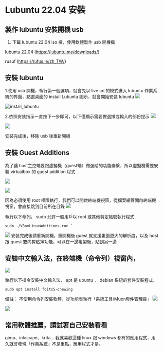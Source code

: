 # Lubuntu 22.04 安裝 

## 製作 lubuntu 安裝開機 usb
1. 下載 lubuntu 22.04 iso 檔，使用軟體製作 usb 開機檔

lubuntu 22.04 (https://lubuntu.me/downloads/)

rusuf (https://rufus.ie/zh_TW/)

## 安裝 lubuntu
1.使用 usb 開機，執行第一個選項，就會先以 live cd 的模式進入 lubuntu 作業系統的界面，點選桌面的 install Lubuntu 圖示，就會開始安裝 lubuntu 
![](2023-12-14-12-27-03.png)

![install_lubuntu](2023-12-12-08-49-03.png)

2.依照安裝指示一直按下一步即可，以下僅顯示需要做選擇或輸入的部份提示
![](2023-12-12-08-49-52.png)

![](2023-12-12-08-50-07.png)

安裝完成後，移除 usb 後重新開機

## 安裝 Guest Additions
為了讓 host主控端要跟虛擬機（guest端）做進階的功能聯繫，所以虛擬機需要安裝 virtualbox 的 guest addition 程式
   
![](2023-12-14-14-10-57.png)

![](2023-12-15-13-47-41.png)

因為必須使用 root 權限執行，我們可以開啟終端機視窗，從檔案總管開啟終端機視窗，會直接跳到目前所在目錄
![](2023-12-15-13-55-00.png)

執行以下命列， sudo 允許一般用戶以 root 或其他特定帳號執行程式
```shell
sudo ./VBoxLinuxAdditions.run `
```

![](2023-12-15-13-58-51.png)
安裝完成後請重新開機，重開機後 guest 就支援畫面更大的解析度，以及 host 跟 guest 雙向剪貼簿功能，可以在一邊複製後，貼到另一邊

## 安裝中文輸入法，在終端機（命令列）視窗內，
![](2023-12-12-08-50-31.png)

執行以下指令安裝中文輸入法， apt 是 ubuntu 、 debian 系統的套件安裝程式。

`sudo apt install fcitx5-chewing`


備註： 不使用命令列安裝軟體，從功能表執行「系統工具/Muon套件管理員」
![](2023-12-12-08-51-47.png)

![](2023-12-12-08-51-58.png)


## 常用軟體推薦，請試著自己安裝看看

gimp、inkscape、krita... 我就喜歡這種 linux 跟 windows 都有的應用程式，用久就會發現「作業系統」不是重點，應用程式才是。
